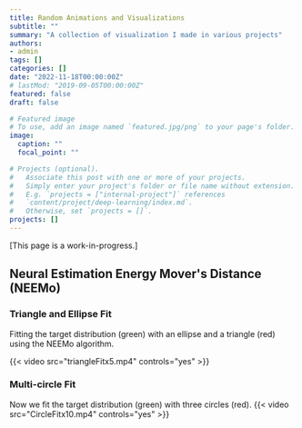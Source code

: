 ```yaml
---
title: Random Animations and Visualizations 
subtitle: ""
summary: "A collection of visualization I made in various projects" 
authors:
- admin
tags: []
categories: []
date: "2022-11-18T00:00:00Z"
# lastMod: "2019-09-05T00:00:00Z"
featured: false
draft: false

# Featured image
# To use, add an image named `featured.jpg/png` to your page's folder. 
image:
  caption: ""
  focal_point: ""

# Projects (optional).
#   Associate this post with one or more of your projects.
#   Simply enter your project's folder or file name without extension.
#   E.g. `projects = ["internal-project"]` references 
#   `content/project/deep-learning/index.md`.
#   Otherwise, set `projects = []`.
projects: []
---
```

<!-- Change this color later -->
[This page is a work-in-progress.]
## Neural Estimation Energy Mover's Distance (NEEMo)
### Triangle and Ellipse Fit
Fitting the target distribution (green) with an ellipse and a triangle (red) using the NEEMo algorithm.

{{< video src="triangleFitx5.mp4" controls="yes" >}}

### Multi-circle Fit
Now we fit the target distribution (green) with three circles (red).
{{< video src="CircleFitx10.mp4" controls="yes" >}}